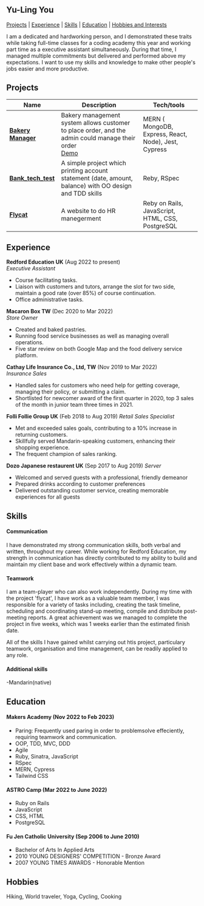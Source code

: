## Yu-Ling You
[Projects](#Projects) | [Experience](#Experience) | [Skills](#Skills) | [Education](#Education) | [Hobbies and Interests](#Hobbies)

I am a dedicated and hardworking person, and I demonstrated these traits while taking full-time classes for a coding academy this year and working part time as a executive assistant simultaneously. During that time, I managed multiple commitments but delivered and performed above my expectations. I want to use my skills and knowledge to make other people's jobs easier and more productive.

## Projects

| Name                         | Description       | Tech/tools        |
| ---------------------------- | ----------------- | ----------------- |
| **[Bakery Manager ](https://github.com/dev-mhowells/bakery-manager)**   | Bakery management system allows customer to place order, and the admin could manage their order<br>   [Demo](https://www.youtube.com/watch?v=uqbOZXkIjIw)| MERN ( MongoDB, Express, React, Node), Jest, Cypress|
| **[Bank_tech_test](https://github.com/yulingyou/Bank_tech_test_v2)**            | A simple project which printing account statement (date, amount, balance) with OO design and TDD skills | Reby, RSpec |
| **[Flycat](https://github.com/flycatcat/flycat)**            | A website to do HR manegerment | Reby on Rails, JavaScript, HTML, CSS, PostgreSQL |



## Experience

**Redford Education UK** (Aug 2022 to present)  
_Executive Assistant_

- Course facilitating tasks.
- Liaison with customers and tutors, arrange the slot for two side, maintain a good rate (over 85%) of course continuation.
- Office administrative tasks.

**Macaron Box TW** (Dec 2020 to Mar 2022)  
_Store Owner_

- Created and baked pastries.
- Running food service businesses as well as managing overall operations. 
- Five star review on both Google Map and the food delivery service platform.

**Cathay Life Insurance Co., Ltd, TW** (Nov 2019 to Mar 2022)  
_Insurance Sales_

- Handled sales for customers who need help for getting coverage, managing their policy, or submitting a claim. 
- Shortlisted for newcomer award of the first quarter in 2020, top 3 sales of the month in junior team three times in 2021.

**Folli Follie Group UK** (Feb 2018 to Aug 2019)
_Retail Sales Specialist_
- Met and exceeded sales goals, contributing to a 10% increase in returning customers.
- Skillfully served Mandarin-speaking customers, enhancing their shopping experience.
- The frequent champion of sales ranking.

**Dozo Japanese restaurent UK** (Sep 2017 to Aug 2019)
_Server_ 
- Welcomed and served guests with a professional, friendly demeanor
- Prepared drinks according to customer preferences
- Delivered outstanding customer service, creating memorable experiences for all guests
  
## Skills

<!-- Consider skills relevent to software development. Then consider your best skills. Pick 2-4 skills and write a short descriptive paragraph for each one. You should demonstrate how capable you are at this skill with examples.
(Using a STAR example Paragraph) Consider the questions below.

-STAR
-What was the situation/task? (ST)

-How was the skill used?

-What did you do? (action)

-What was the result? -->


#### Communication
I have demonstrated my strong communication skills, both verbal and written, throughout my career. While working for Redford Education, my strength in communication has directly contributed to my ability to build and maintain my client base and work effectively within a dynamic team.
<!-- 例子，alex家長跟法語老師一個多月了還沒約好課，安撫同理家長，仔細確認老師時間並跟進回覆，後來家長續了兩次課，目前課程都在持續中 -->

<!-- - Experience
- Achievements
- Evidence (STAR) -->

#### Teamwork
I am a team-player who can also work independently. During my time with the project 'flycat', I have work as a valuable team member, I was responsible for a variety of tasks including, creating the task timeline, scheduling and coordinating stand-up meeting, compile and distribute post-meeting reports. A great achievement was we managed to complete the project in five weeks, which was 1 weeks earlier than the estimated finish date.

All of the skills I have gained whilst carrying out htis project, particulary teamwork, organisation and time management, can be readily applied to any role.

#### Additional skills
-Mandarin(native)
<!-- Descriptive paragraph of how capable you are at this skill and, if relevant, how it has developed (again use STAR for this)

- I achieved A during my work at B (job, or otherwise)
- I contributed to the growth of X while doing Y (job, or otherwise)
- I built this, made this, broke this, fixed this, etc.
- A link to some on-line evidence (blogs, videos, articles, etc.) -->

## Education

#### Makers Academy (Nov 2022 to Feb 2023)
- Paring: Frequently used paring in order to problemsolve effeciently, requiring teamwork and communication.
- OOP, TDD, MVC, DDD
- Agile
- Ruby, Sinatra, JavaScript
- RSpec
- MERN, Cypress
- Tailwind CSS

#### ASTRO Camp (Mar 2022 to June 2022)
- Ruby on Rails
- JavaScript
- CSS, HTML
- PostgreSQL

#### Fu Jen Catholic University (Sep 2006 to June 2010)

- Bachelor of Arts In Applied Arts
- 2010 YOUNG DESIGNERS' COMPETITION - Bronze Award
- 2007 YOUNG TIMES AWARDS - Honorable Mention

## Hobbies

Hiking, World traveler, Yoga, Cycling, Cooking
